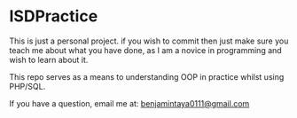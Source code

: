 # ISDPractice

This is just a personal project. if you wish to commit then
just make sure you teach me about what you have done, as
I am a novice in programming and wish to learn about it.

This repo serves as a means to understanding OOP in practice
whilst using PHP/SQL.

If you have a question,
email me at:
benjamintaya0111@gmail.com

